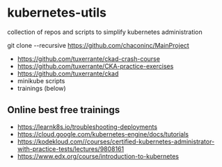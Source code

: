 # kubernetes-utils
collection of repos and scripts to simplify kubernetes administration

git clone --recursive https://github.com/chaconinc/MainProject

- https://github.com/tuxerrante/ckad-crash-course
- https://github.com/tuxerrante/CKA-practice-exercises
- https://github.com/tuxerrante/ckad
- minikube scripts
- trainings (below)

## Online best free trainings
- https://learnk8s.io/troubleshooting-deployments
- https://cloud.google.com/kubernetes-engine/docs/tutorials
- https://kodekloud.com//courses/certified-kubernetes-administrator-with-practice-tests/lectures/9808161
- https://www.edx.org/course/introduction-to-kubernetes
